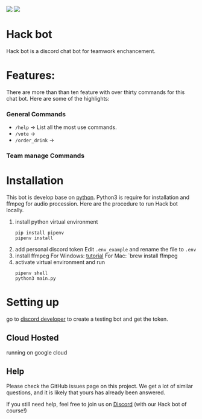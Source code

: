 
![](https://img.shields.io/github/pipenv/locked/dependency-version/ncuphysics/hack_bot/py-cord)
![](https://img.shields.io/bower/l/mi)


# Hack bot
Hack bot is a discord chat bot for teamwork enchancement.


# Features:
There are more than than ten feature with over thirty commands for this chat bot. Here are some of the highlights:

### General Commands

- `/help` -> List all the most use commands.
- `/vote` ->
- `/order_drink` ->


### Team manage Commands




# Installation

This bot is develop base on [python](https://www.python.org). Python3 is require for installation and ffmpeg for audio procession. Here are the procedure to run Hack bot locally.

1. install python virtual environment
    ```shell
    pip install pipenv
    pipenv install
    ```
2. add personal discord token 
	Edit  `.env_example` and rename the file to `.env`
3. install ffmpeg
	For Windows: [tutorial](https://blog.gregzaal.com/how-to-install-ffmpeg-on-windows/)
	For Mac: `brew install ffmpeg
3. activate virtual environment and run
    ```shell
    pipenv shell
    python3 main.py
    ```

# Setting up
go to [discord developer](https://discord.com/developers) to create a testing bot and get the token.



## Cloud Hosted
running on google cloud

## Help
Please check the GitHub issues page on this project. We get a lot of similar questions, and it is likely that yours has already been answered.

If you still need help, feel free to join us on [Discord](https://discord.gg/) (with our Hack bot of course!)
